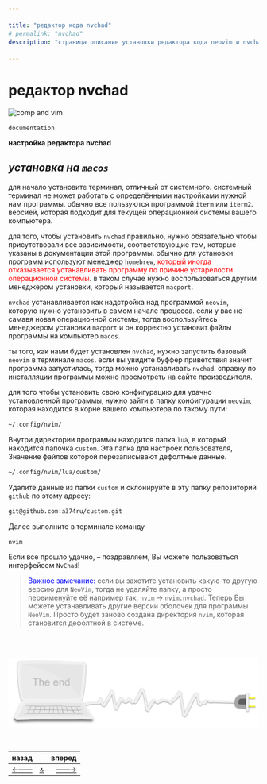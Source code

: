 ```yaml
---

title: "редактор кода nvchad"
# permalink: "nvchad"
description: "страница описание установки редактора кода neovim и nvchad"

---
```



<div class="navi"><nav id="navi"><!-- js --></nav></div>

# редактор nvchad

<span id="buki-img" class="img" onclick="imgResize()">![comp and vim](https://img.a374.ru/nvchad.png)</span>

	documentation

**настройка редактора nvchad**

***установка на `macos`***
---

для начало установите терминал, отличный от системного. системный терминал не может работать с определёнными настройками нужной нам программы. обычно все пользуются программой `iterm` или `iterm2`. версией, которая подходит для текущей операционной системы вашего компьютера.
    
для того, чтобы установить `nvchad` правильно, нужно обязательно чтобы присутствовали все зависимости, соответствующие тем, которые указаны в документации этой программы. обычно для установки программ используют менеджер `homebrew`, <span style="color:red">который иногда отказывается устанавливать программу по причине устарелости операционной системы</span>. в таком случае нужно воспользоваться другим менеджером установки, который называется `macport`.


`nvchad` устанавливается как надстройка над программой `neovim`, которую нужно установить в самом начале процесса. если у вас не самавя новая операционной системы, тогда воспользуйтесь менеджером установки `macport` и он корректно установит файлы программы на компьютер `macos`.

ты того, как нами будет установлен `nvchad`, нужно запустить базовый `neovim` в терминале `macos`. если вы увидите буффер приветствия значит программа запустилась, тогда можно устанавливать `nvchad`. справку по инсталляции программы можно просмотреть на сайте производителя. 

для того чтобы установить свою конфигурацию для удачно установленной программы, нужно зайти в папку конфигурации `neovim`, которая находится в корне вашего компьютера по такому пути:

```sh
~/.config/nvim/
```

Внутри директории программы находится папка `lua`, в который находится папочка `custom`. Эта папка для настроек пользователя, Значение файлов которой перезаписывают дефолтные данные. 

```sh
~/.config/nvim/lua/custom/
```

Удалите данные из папки `custom` и склонируйте в эту папку репозиторий `github` по этому адресу:

```sh
git@github.com:a374ru/custom.git
```


Далее выполните в терминале команду

```sh
nvim
```

Если все прошло удачно, – поздравляем, Вы можете пользоваться интерфейсом `NvChad`!

><span style="color:blue">Важное замечание:</span> если вы захотите установить какую-то другую версию для `NeoVim`, тогда не удаляйте папку, а просто переименуйте её например так: `nvim` → `nvim.nvchad`. Теперь Вы можете устанавливать другие версии оболочек для программы `NeoVim`. Просто будет заново создана директория `nvim`, которая становится дефолтной в системе.




<br>
<br>


<span id="comp-end-img" class="img" onclick="imgResize()">![img](assets/svg/comp-end.svg)</span>

<script src="assets/js/navi.js"></script>
<!--ystm_start-->
<br>

 |назад||вперед| 
 |:---|:---:|---:| 
 [←——](nash-ncal.md)|[ 🔝 ](#)|[——→](nash-nvm.md) 

 <br>
<!--ystm_end-->
